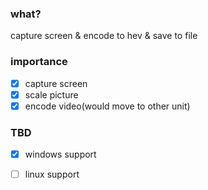 ### what?

capture screen & encode to hev & save to file

### importance
- [x] capture screen
- [x] scale picture
- [x] encode video(would move to other unit)

### TBD
- [x] windows support
- [ ] linux support


